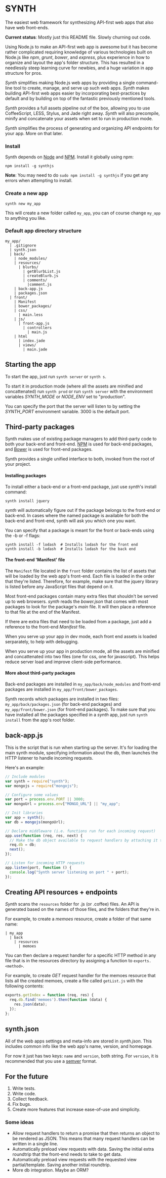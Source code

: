 # SYNTH

The easiest web framework for synthesizing API-first web apps that also have web front-ends.

**Current status**: Mostly just this README file. Slowly churning out code.

Using Node.js to make an API-first web app is awesome but it has become rather complicated requiring knowledge of various technologies built on Node.js like _npm_, _grunt_, _bower_, and _express_, plus experience in how to organize and layout the app's folder structure. This has resulted in a needlessly steep learning curve for newbies, and a huge variation in app structure for pros.

_Synth_ simplifies making Node.js web apps by providing a single command-line tool to create, manage, and serve up such web apps. _Synth_ makes building API-first web apps easier by incorporating best-practices by default and by building on top of the fantastic previously mentioned tools.

_Synth_ provides a full assets pipeline out of the box, allowing you to use CoffeeScript, LESS, Stylus, and Jade right away. _Synth_ will also precompile, minify and concatenate your assets when set to run in production mode.

_Synth_ simplifies the process of generating and organizing API endpoints for your app. More on that later.

### Install

Synth depends on [Node](http://nodejs.org/) and [NPM](http://npmjs.org/). Install it globally using npm:

    npm install -g synthjs

**Note**: You may need to do `sudo npm install -g synthjs` if you get any errors when attempting to install.

### Create a new app

    synth new my_app

This will create a new folder called `my_app`, you can of course change `my_app` to anything you like.

### Default app directory structure

```
my_app/
  | .gitignore
  | synth.json
  | back/
    | node_modules/
    | resources/
      | blurbs/
        | getBlurbList.js
        | createBlurb.js
        | comments/
          |comment.js
    | back-app.js
    | packages.json
  | front/
    | Manifest
    | bower_packages/
    | css/
      | main.less
    | js/
      | front-app.js
      	| controllers
      	  | main.js
    | html
      | index.jade
      | views/
        | main.jade
```

## Starting the app

To start the app, just run `synth server` or `synth s`.

To start it in production mode (where all the assets are minified and concattenated) run `synth prod` or run `synth server` with the environment variables _SYNTH_MODE_ or _NODE_ENV_ set to "production".

You can specify the port that the server will listen to by setting the _SYNTH_PORT_ environment variable. 3000 is the default port.

## Third-party packages

Synth makes use of existing package managers to add third-party code to both your back-end and front-end. [NPM](https://npmjs.org/) is used for back-end packages, and [Bower](https://bower.io/) is used for front-end packages.

Synth provides a single unified interface to both, invoked from the root of your project.

#### Installing packages

To install either a back-end or a front-end package, just use _synth_'s install command:

    synth install jquery

_synth_ will  automatically figure out if the package belongs to the front-end or back-end. In cases where the named package is available for both the back-end and front-end, synth will ask you which one you want.

You can specify that a package is meant for  the front or back-ends using the -b or -f flags:

    synth install -f lodash  # Installs lodash for the front end
    synth install -b lodash  # Installs lodash for the back end

#### The front-end 'Manifest' file

The `Manifest` file located in the `front` folder contains the list of assets that will be loaded by the web app's front-end. Each file is loaded in the order that they're listed. Therefore, for example, make sure that the jquery library is listed before any JavaScript files that depend on it.

Most front-end packages contain many extra files that shouldn't be served up to web browsers. _synth_ reads the _bower.json_ that comes with most packages to look for the package's _main_ file. It will then place a reference to that file at the end of the Manifest.

If there are extra files that need to be loaded from a package, just add a reference to the front-end _Manifest_ file.

When you serve up your app in dev mode, each front end assets is loaded serparately, to help with debugging.

When you serve up your app in production mode, all the assets are minified and concattenated into two files (one for css, one for javascript). This helps reduce server load and improve client-side performance.

#### More about third-party packages

Back-end packages are installed in `my_app/back/node_modules` and front-end packages are installed in `my_app/front/bower_packages`.

Synth records which packages are installed in two files: `my_app/back/packages.json` (for back-end packages) and `my_app/front/bower.json` (for front-end packages). To make sure that you have installed all the packages specified in a _synth_ app, just run `synth install` from the app's root folder.

## back-app.js

This is the script that is run when starting up the server. It's for loading the main synth module, specifying information about the db, then launches the HTTP listener to handle incoming requests.

Here's an example:

```javascript
// Include modules
var synth = require("synth");
var mongojs = require("mongojs");

// Configure some values
var port = process.env.PORT || 3000;
var mongoUrl = process.env["MONGO_URL"] || "my_app";

// Init libraries
var app = synth();
var db = mongojs(mongoUrl);

// Declare middleware (i.e. functions run for each incoming request)
app.use(function (req, res, next) {
  // Make the db object available to request handlers by attaching it to the request object
  req.db = db;
  next();
});

// Listen for incoming HTTP requests
app.listen(port, function () {
  console.log("Synth server listening on port " + port);
});
```

## Creating API resources + endpoints

_Synth_ scans the `resources` folder for .js (or .coffee) files. An API is generated based on the names of those files, and the folders that they're in.

For example, to create a _memoes_ resource, create a folder of that same name:

    | my_app
      | back
        | resources
          | memoes

You can then declare a request handler for a specific HTTP method in any file that is in the resources directory by assigning a function to `exports.<method>`.

For example, to create _GET_ request handler for the memoes resource that lists all the created memoes, create a file called `getList.js` with the following contents:

```javascript
exports.getIndex = function (req, res) {
  req.db.find('memoes').then(function (data) {
    res.json(data);
  });
};
```

## synth.json

All of the web apps settings and meta-info are stored in _synth.json_. This includes common info like the web app's name, version, and homepage.

For now it just has two keys: `name` and `version`, both string. For `version`, it is recommended that you use a [semver](http://semver.org/) format.


## For the future

1. Write tests.
2. Write code.
3. Collect feedback.
4. Fix bugs.
5. Create more features that increase ease-of-use and simplicity.

### Some ideas

- Allow request handlers to return a promise that then returns an object to be rendered as JSON. This means that many request handlers can be written in a single line.
- Automatically preload view requests with data. Saving the initial extra roundtrip that the front-end needs to take to get data.
- Automatically preload view requests with the requested view partial/template. Saving another initial roundtrip.
- More db integration. Maybe an ORM?
